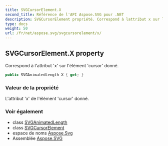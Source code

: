 ```yaml
---
title: SVGCursorElement.X
second_title: Référence de l'API Aspose.SVG pour .NET
description: SVGCursorElement propriété. Correspond à lattribut x sur lélément cursor donné.
type: docs
weight: 50
url: /fr/net/aspose.svg/svgcursorelement/x/
---
```

## SVGCursorElement.X property

Correspond à l'attribut 'x' sur l'élément 'cursor' donné.

```csharp
public SVGAnimatedLength X { get; }
```

### Valeur de la propriété

L'attribut 'x' de l'élément 'cursor' donné.

### Voir également

* class [SVGAnimatedLength](../../../aspose.svg.datatypes/svganimatedlength/)
* class [SVGCursorElement](../)
* espace de noms [Aspose.Svg](../../svgcursorelement/)
* Assemblée [Aspose.SVG](../../../)


